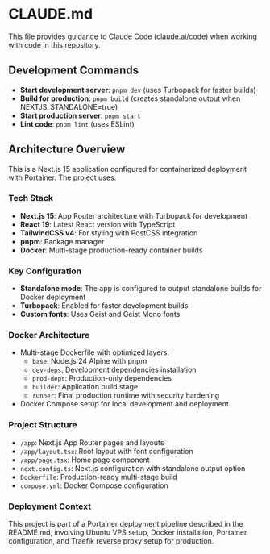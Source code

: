 # CLAUDE.md

This file provides guidance to Claude Code (claude.ai/code) when working with code in this repository.

## Development Commands

- **Start development server**: `pnpm dev` (uses Turbopack for faster builds)
- **Build for production**: `pnpm build` (creates standalone output when NEXTJS_STANDALONE=true)
- **Start production server**: `pnpm start`
- **Lint code**: `pnpm lint` (uses ESLint)

## Architecture Overview

This is a Next.js 15 application configured for containerized deployment with Portainer. The project uses:

### Tech Stack
- **Next.js 15**: App Router architecture with Turbopack for development
- **React 19**: Latest React version with TypeScript
- **TailwindCSS v4**: For styling with PostCSS integration
- **pnpm**: Package manager
- **Docker**: Multi-stage production-ready container builds

### Key Configuration
- **Standalone mode**: The app is configured to output standalone builds for Docker deployment
- **Turbopack**: Enabled for faster development builds
- **Custom fonts**: Uses Geist and Geist Mono fonts

### Docker Architecture
- Multi-stage Dockerfile with optimized layers:
  - `base`: Node.js 24 Alpine with pnpm
  - `dev-deps`: Development dependencies installation
  - `prod-deps`: Production-only dependencies
  - `builder`: Application build stage
  - `runner`: Final production runtime with security hardening
- Docker Compose setup for local development and deployment

### Project Structure
- `/app`: Next.js App Router pages and layouts
- `/app/layout.tsx`: Root layout with font configuration
- `/app/page.tsx`: Home page component
- `next.config.ts`: Next.js configuration with standalone output option
- `Dockerfile`: Production-ready multi-stage build
- `compose.yml`: Docker Compose configuration

### Deployment Context
This project is part of a Portainer deployment pipeline described in the README.md, involving Ubuntu VPS setup, Docker installation, Portainer configuration, and Traefik reverse proxy setup for production.